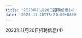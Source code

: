 ```yaml
---
title: '2023年11月20日招聘信息(4)'
date: '2023-11-20T18:20:00+0800'
---
```

2023年11月20日招聘信息(4)
<!--more-->
